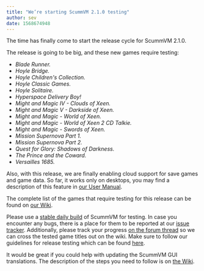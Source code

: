 ```yaml
---
title: "We’re starting ScummVM 2.1.0 testing"
author: sev
date: 1568674948
---
```


The time has finally come to start the release cycle for ScummVM 2.1.0.

The release is going to be big, and these new games require testing:

*   *Blade Runner.*
*   *Hoyle Bridge.*
*   *Hoyle Children's Collection.*
*   *Hoyle Classic Games.*
*   *Hoyle Solitaire.*
*   *Hyperspace Delivery Boy!*
*   *Might and Magic IV - Clouds of Xeen.*
*   *Might and Magic V - Darkside of Xeen.*
*   *Might and Magic - World of Xeen.*
*   *Might and Magic - World of Xeen 2 CD Talkie.*
*   *Might and Magic - Swords of Xeen.*
*   *Mission Supernova Part 1.*
*   *Mission Supernova Part 2.*
*   *Quest for Glory: Shadows of Darkness.*
*   *The Prince and the Coward.*
*   *Versailles 1685.*

Also, with this release, we are finally enabling cloud support for save games and game data. So far, it works only on desktops, you may find a description of this feature in [our User Manual](https://wiki.scummvm.org/index.php?title=User_Manual/Using_Cloud_and_LAN_features).

The complete list of the games that require testing for this release can be found on [our Wiki](https://wiki.scummvm.org/index.php?title=Release_Testing/2.1.0).

Please use a [stable daily build](https://buildbot.scummvm.org/#/snapshots) of ScummVM for testing. In case you encounter any bugs, there is a place for them to be reported at our [issue tracker](https://bugs.scummvm.org/). Additionally, please track your progress [on the forum thread](https://forums.scummvm.org/viewtopic.php?f=1&t=14945) so we can cross the tested game titles out on the wiki. Make sure to follow our guidelines for release testing which can be found [here](https://wiki.scummvm.org/index.php?title=Release_Testing).

It would be great if you could help with updating the ScummVM GUI translations. The description of the steps you need to follow is on [the Wiki](https://wiki.scummvm.org/index.php?title=HOWTO-Translate_ScummVM_GUI).
